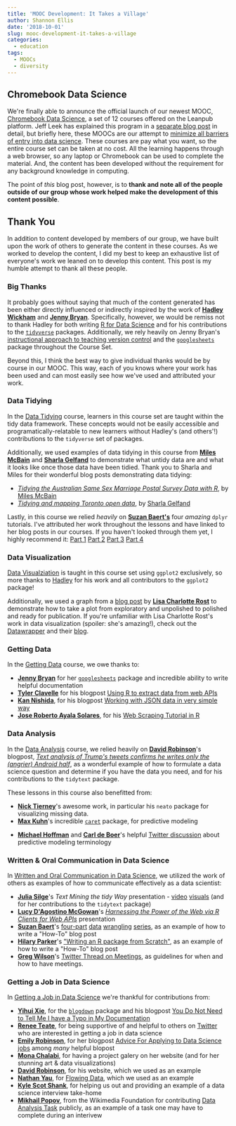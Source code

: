 ```yaml
---
title: 'MOOC Development: It Takes a Village'
author: Shannon Ellis
date: '2018-10-01'
slug: mooc-development-it-takes-a-village
categories:
  - education
tags:
  - MOOCs
  - diversity
---
```


## Chromebook Data Science

We're finally able to announce the official launch of our newest MOOC, [Chromebook Data Science](https://leanpub.com/universities/set/jhu/chromebook-data-science), a set of 12 courses offered on the Leanpub platform. Jeff Leek has explained this program in a [separate blog post](https://simplystatistics.org/2018/10/01/chromebook-data-science-an-online-data-science-program-for-anyone-with-a-web-browser/) in detail, but briefly here,  these MOOCs are our attempt to [minimize all barriers of entry into data science](http://jhudatascience.org/chromebookdatascience). These courses are pay what you want, so the entire course set can be taken at no cost. All the learning happens through a web browser, so any laptop or Chromebook can be used to complete the material. And, the content has been developed without the requirement for any background knowledge in computing. 

The point of *this* blog post, however, is to **thank and note all of the people outside of our group whose work helped make the development of this content possible**. 

## Thank You

In addition to content developed by members of our group, we have built upon the work of others to generate the content in these courses. As we worked to develop the content, I did my best to keep an exhaustive list of everyone's work we leaned on to develop this content. This post is my humble attempt to thank all these people.

### Big Thanks

It probably goes without saying that much of the content generated has been either directly influenced or indirectly inspired by the work of **[Hadley Wickham](http://hadley.nz/)** and **[Jenny Bryan](https://www.stat.ubc.ca/~jenny/)**. Specifically, however, we would be remiss not to thank Hadley for both writing [R for Data Science](http://r4ds.had.co.nz) and for his contributions to the [`tidyverse`](https://www.tidyverse.org/) packages. Additionally, we rely heavily on Jenny Bryan's  [instructional approach to teaching version control](http://happygitwithr.com/) and the [`googlesheets`](https://cran.r-project.org/web/packages/googlesheets/vignettes/basic-usage.html) package throughout the Course Set.

Beyond this, I think the best way to give individual thanks would be by course in our MOOC. This way, each of you knows where your work has been used and can most easily see how we've used and attributed your work.

### Data Tidying

In the [Data Tidying](https://leanpub.com/universities/courses/jhu/cbds-tidying) course, learners in this course set are taught within the tidy data framework. These concepts would not be easily accessible and programatically-relatable to new learners without Hadley's (and others'!) contributions to the `tidyverse` set of packages. 

Additionally, we used examples of data tidying in this course from **[Miles McBain](https://milesmcbain.xyz/)** and **[Sharla Gelfand](https://sharlagelfand.netlify.com/)** to demonstrate what untidy data are and what it looks like once those data have been tidied. Thank you to Sharla and Miles for their wonderful blog posts demonstrating data tidying:

* *[Tidying the Australian Same Sex Marriage Postal Survey Data with R](https://medium.com/@miles.mcbain/tidying-the-australian-same-sex-marriage-postal-survey-data-with-r-5d35cea07962)*, by [Miles McBain](https://milesmcbain.xyz/)
* *[Tidying and mapping Toronto open data](https://sharlagelfand.netlify.com/posts/tidying-toronto-open-data/)*, by [Sharla Gelfand](https://sharlagelfand.netlify.com/)

Lastly, in this course we relied *heavily* on **[Suzan Baert's](https://suzan.rbind.io/)** four *amazing* `dplyr` tutorials. I've attributed her work throughout the lessons and have linked to her blog posts in our courses. If you haven't looked through them yet, I highly recommend it: [Part 1](https://suzan.rbind.io/2018/01/dplyr-tutorial-1/) [Part 2](https://suzan.rbind.io/2018/02/dplyr-tutorial-2/) [Part 3](https://suzan.rbind.io/2018/02/dplyr-tutorial-3/) [Part 4](https://suzan.rbind.io/2018/04/dplyr-tutorial-4/)


### Data Visualization

[Data Visualziation](https://leanpub.com/universities/courses/jhu/cbds-visualization) is taught in this course set using `ggplot2` exclusively, so more thanks to [Hadley](http://hadley.nz/) for his work and all contributors to the `ggplot2` package! 

Additionally, we used a graph from a [blog post](https://blog.datawrapper.de/better-charts/) by **[Lisa Charlotte Rost](http://lisacharlotterost.de/)** to demonstrate how to take a plot from exploratory and unpolished to polished and ready for publication. If you're unfamiliar with Lisa Charlotte Rost's work in data visualization (spoiler: she's amazing!), check out the [Datawrapper](https://www.datawrapper.de/) and their [blog](https://blog.datawrapper.de/).

### Getting Data

In the [Getting Data](https://leanpub.com/universities/courses/jhu/cbds-getting-data) course, we owe thanks to: 

* **[Jenny Bryan](https://twitter.com/JennyBryan)** for her [`googlesheets`](https://cran.r-project.org/web/packages/googlesheets/vignettes/basic-usage.html) package and incredible ability to write helpful documentation
* **[Tyler Clavelle](https://www.tylerclavelle.com)** for his blogpost [Using R to extract data from web APIs](https://www.tylerclavelle.com/code/2017/randapis/)
* **[Kan Nishida](https://blog.exploratory.io/@kanaugust)**, for his blogpost [Working with JSON data in very simple way](https://blog.exploratory.io/working-with-json-data-in-very-simple-way-ad7ebcc0bb89)
* **[Jose Roberto Ayala Solares](https://towardsdatascience.com/@jroberayalas)**, for his [Web Scraping Tutorial in R](https://towardsdatascience.com/web-scraping-tutorial-in-r-5e71fd107f32)


### Data Analysis

In the [Data Analysis](https://leanpub.com/universities/courses/jhu/cbds-analysis) course, we relied heavily on **[David Robinson](http://varianceexplained.org/)**'s blogpost, *[Text analysis of Trump's tweets confirms he writes only the (angrier) Android half](http://varianceexplained.org/r/trump-tweets/)*, as a wonderful example of how to formulate a data science question and determine if you have the data you need, and for his contributions to the `tidytext` package.

These lessons in this course also benefitted from:

* **[Nick Tierney](https://www.njtierney.com/)**'s awesome work, in particular his `neato` package for visualizing missing data.
* **[Max Kuhn](https://twitter.com/topepos?lang=en)**'s incredible [`caret`](http://topepo.github.io/caret/index.html) package, for predictive modeling
- **[Michael Hoffman](https://twitter.com/michaelhoffman?lang=en)** and **[Carl de Boer](https://twitter.com/CarldeBoerPhD?lang=en)**'s helpful [Twitter discussion](https://twitter.com/michaelhoffman/status/989251677646704641) about predictive modeling terminology

### Written & Oral Communication in Data Science

In [Written and Oral Communication in Data Science](https://leanpub.com/universities/courses/jhu/cbds-communication), we utilized the work of others as examples of how to communicate effectively as a data scientist:

* **[Julia Silge](https://juliasilge.com/about/)**'s *Text Mining the tidy Way* presentation - [video](https://www.rstudio.com/resources/videos/text-mining-the-tidy-way/) [visuals](https://speakerd.s3.amazonaws.com/presentations/d6041c6b704d4bf7bfa9d0973ae2d006/rstudio_conf.pdf) (and for her contributions to the `tidytext` package)
* **[Lucy D'Agostino McGowan](https://www.lucymcgowan.com/)**'s *[Harnessing the Power of the Web via R Clients for Web APIs](https://www.lucymcgowan.com/talk/asa_joint_statistical_meeting_2018/)* presentation
* **[Suzan Baert](https://suzan.rbind.io/)**'s [four-part](https://suzan.rbind.io/2018/01/dplyr-tutorial-1/) [data](https://suzan.rbind.io/2018/02/dplyr-tutorial-2/) [wrangling](https://suzan.rbind.io/2018/02/dplyr-tutorial-3/) [series](https://suzan.rbind.io/2018/04/dplyr-tutorial-4/), as an example of how to write a "How-To" blog post
* **[Hilary Parker](https://hilaryparker.com/)**'s ["Writing an R package from Scratch"](https://hilaryparker.com/2014/04/29/writing-an-r-package-from-scratch/), as an example of how to write a "How-To" blog post
* **[Greg Wilson](http://third-bit.com/)**'s [Twitter Thread on Meetings](https://twitter.com/gvwilson/status/994553693772099589), as guidelines for when and how to have meetings.


### Getting a Job in Data Science

In [Getting a Job in Data Science](https://leanpub.com/universities/courses/jhu/cbds-getting-jobs) we're thankful for contributions from:

* **[Yihui Xie](https://yihui.name/)**, for the [`blogdown`](https://bookdown.org/yihui/blogdown/) package and his blogpost [You Do Not Need to Tell Me I have a Typo in My Documentation](https://yihui.name/en/2013/06/fix-typo-in-documentation/)
* **[Renee Teate](http://www.becomingadatascientist.com/)**, for being supportive of and helpful to others on [Twitter](https://twitter.com/BecomingDataSci?ref_src=twsrc%5Egoogle%7Ctwcamp%5Eserp%7Ctwgr%5Eauthor) who are interested in getting a job in data science
* **[Emily Robinson](http://hookedondata.org/)**, for her blogpost [Advice For Applying to Data Science jobs](http://hookedondata.org/Advice-for-Applying-to-Data-Science-Jobs/) among *many* helpful blopost
* **[Mona Chalabi](https://monachalabi.com/)**, for having a project galery on her website (and for her stunning art & data visualizations)
* **[David Robinson](http://varianceexplained.org/)**, for his website, which we used as an example 
* **[Nathan Yau](https://flowingdata.com/about-nathan/)**, for [Flowing Data](https://flowingdata.com), which we used as an example
* **[Kyle Scot Shank](https://twitter.com/KyleScotShank)**, for helping us out and providing an example of a data science interview take-home 
* **[Mikhail Popov](https://people.wikimedia.org/~bearloga/)**, from the Wikimedia Foundation for contributing  [Data Analysis Task](https://github.com/wikimedia-research/Discovery-Hiring-Analyst-2016) publicly, as an example of a task one may have to complete during an interivew

